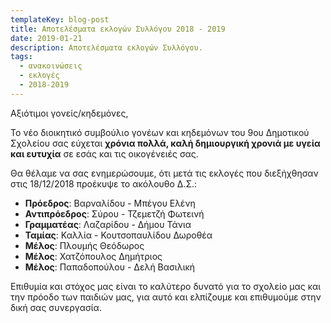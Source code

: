 ```yaml
---
templateKey: blog-post
title: Αποτελέσματα εκλογών Συλλόγου 2018 - 2019
date: 2019-01-21
description: Αποτελέσματα εκλογών Συλλόγου.
tags:
  - ανακοινώσεις
  - εκλογές
  - 2018-2019
---
```


Αξιότιμοι γονείς/κηδεμόνες,

Το νέο διοικητικό συμβούλιο γονέων και κηδεμόνων του 9ου Δημοτικού Σχολείου σας εύχεται **χρόνια πολλά, καλή
δημιουργική χρονιά με υγεία και ευτυχία** σε εσάς και τις οικογένειές σας.

Θα θέλαμε να σας ενημερώσουμε, ότι μετά τις εκλογές που διεξήχθησαν στις 18/12/2018 προέκυψε το ακόλουθο Δ.Σ.:

- **Πρόεδρος**: Βαρναλίδου - Μπέγου Ελένη
- **Αντιπρόεδρος**: Σύρου - Τζεμετζή Φωτεινή
- **Γραμματέας**: Λαζαρίδου - Δήμου Τάνια
- **Ταμίας**: Καλλία - Κουτσοπαυλίδου Δωροθέα
- **Μέλος**: Πλουμής Θεόδωρος
- **Μέλος**: Χατζόπουλος Δημήτριος
- **Μέλος**: Παπαδοπούλου - Δελή Βασιλική

Επιθυμία και στόχος μας είναι το καλύτερο δυνατό για το σχολείο μας και την πρόοδο
των παιδιών μας, για αυτό και ελπίζουμε και επιθυμούμε στην δική σας συνεργασία.
